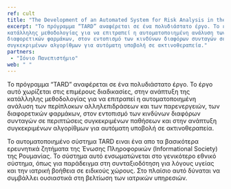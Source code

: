 ```yaml
---
ref: cult
title: "The Development of an Automated System for Risk Analysis in the Assistance of Medical Diagnosis and Therapy Decision – Pilot Project"
excerpt: "Το πρόγραμμα “TARD” αναφέρεται σε ένα πολυδιάστατο έργο. Το έργο αυτό χωρίζεται στις επιμέρους διαδικασίες, στην ανάπτυξη της 
κατάλληλης μεθοδολογίας για να επιτραπεί η αυτοματοποιημένη ανάλυση των περίπλοκων αλληλεπιδράσεων και των παρενεργειών, των 
διαφορετικών φαρμάκων, στον εντοπισμό των κινδύνων διαφόρων συνταγών σε περιπτώσεις συγκεκριμένων παθήσεων και στην ανάπτυξη 
συγκεκριμένων αλγορίθμων για αυτόματη υποβολή σε ακτινοθεραπεία."
partners:
 - "Ιόνιο Πανεπιστήμιο"
web: " "
---
```


Το πρόγραμμα “TARD” αναφέρεται σε ένα πολυδιάστατο έργο. Το έργο αυτό χωρίζεται στις επιμέρους διαδικασίες, στην ανάπτυξη της 
κατάλληλης μεθοδολογίας για να επιτραπεί η αυτοματοποιημένη ανάλυση των περίπλοκων αλληλεπιδράσεων και των παρενεργειών, των 
διαφορετικών φαρμάκων, στον εντοπισμό των κινδύνων διαφόρων συνταγών σε περιπτώσεις συγκεκριμένων παθήσεων και στην ανάπτυξη 
συγκεκριμένων αλγορίθμων για αυτόματη υποβολή σε ακτινοθεραπεία.

Το αυτοματοποιημένο σύστημα TARD ειναι ένα απο τα βασικότερα ερευνητικά ζητήματα της Ένωσης Πληροφορικών (Informational Society) 
της Ρουμανίας. Το σύστημα αυτό ενσωματώνεται στο γενικότερο εθνικό σύστημα, όπως για παράδειγμα στη συνταξιοδότηση για λόγους 
υγείας και την ιατρική βοήθεια σε ειδικούς χώρους. Στο πλαίσιο αυτό δύναται να συμβάλλει ουσιαστικά στη βελτίωση των ιατρικών 
υπηρεσιών.
